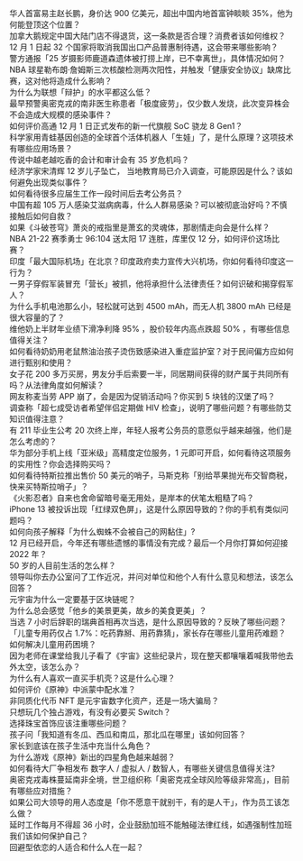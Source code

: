 华人首富易主赵长鹏，身价达 900 亿美元，超出中国内地首富钟睒睒 35%，他为何能登顶这个位置？  
加拿大鹅规定中国大陆门店不得退货，这一条款是否合理？消费者该如何维权？  
12 月 1 日起 32 个国家将取消我国出口产品普惠制待遇，这会带来哪些影响？  
警方通报「25 岁摄影师鹿道森遗体被打捞上岸，已不幸离世」，具体情况如何？  
NBA 球星勒布朗·詹姆斯三次核酸检测两次阳性，并触发「健康安全协议」缺席比赛，这对他将造成什么影响？  
为什么为联想「辩护」的水平都这么低？  
最早预警奥密克戎的南非医生称患者「极度疲劳」，仅少数人发烧，此次变异株会不会造成大规模的感染事件？  
如何评价高通 12 月 1 日正式发布的新一代旗舰 SoC 骁龙 8 Gen1？  
科学家用青蛙基因创造的全球首个活体机器人「生娃」了，是什么原理？这项技术有哪些应用场景？  
传说中越老越吃香的会计和审计会有 35 岁危机吗？  
经济学家宋清辉 12 岁儿子坠亡， 当地教育局已介入调查，可能原因是什么？该如何避免出现类似事件？  
如何看待很多应届生工作一段时间后去考公务员？  
中国有超 105 万人感染艾滋病病毒，什么人群易感染？可以被彻底治好吗？不慎接触后如何自救？  
如果《斗破苍穹》萧炎的戒指里是萧玄的灵魂体，那剧情走向会是什么样？  
NBA 21-22 赛季勇士 96:104 送太阳 17 连胜，库里仅 12 分，如何评价这场比赛？  
印度「最大国际机场」在北京？印度政府卖力宣传大兴机场，你如何看待印度这一行为？  
一男子穿假军装冒充「营长」被抓，他将承担什么法律责任？如何识破和揭穿假军人？  
为什么手机电池那么小，轻松就可达到 4500 mAh，而无人机 3800 mAh 已经是很大容量的了？  
维他奶上半财年业绩下滑净利降 95% ，股价较年内高点跌超 50% ，有哪些信息值得关注？  
如何看待奶奶用老鼠熬油治孩子烫伤致感染进入重症监护室？对于民间偏方应如何进行甄别和使用？  
女子花 200 多万买房，男友分手后索要一半，同居期间获得的财产属于共同所有吗？从法律角度如何解读？  
网友称麦当劳 APP 崩了，会是因为促销活动吗？你买到 5 块钱的汉堡了吗？  
调查称「超七成受访者希望伴侣定期做 HIV 检查」，说明了哪些问题？有哪些防艾知识值得注意？  
有 211 毕业生公考 20 次终上岸，年轻人报考公务员的意愿似乎越来越强，他们是怎么考虑的？  
华为部分手机上线「亚米级」高精度定位服务，1 元即可开启，如何看待这项服务的实用性？你会选择购买吗？  
如何看待特斯拉推出售价 50 美元的哨子，马斯克称「别给苹果抛光布交智商税，快来买特斯拉哨子」？  
《火影忍者》自来也舍命留暗号毫无用处，是岸本的伏笔太粗糙了吗？  
iPhone 13 被投诉出现「红绿双色屏」，这是什么原因导致的？你的手机有类似问题吗？  
如何向孩子解释「为什么蜘蛛不会被自己的网黏住」?  
12 月已经开启，今年还有哪些遗憾的事情没有完成？最后一个月你打算如何迎接 2022 年？  
50 岁的人目前生活的怎么样？  
领导叫你去办公室问了工作近况，并问对单位和他个人有什么意见和想法，该怎么回答？  
元宇宙为什么一定要基于区块链呢？  
为什么总会感觉「他乡的美景更美，故乡的美食更美」？  
当选 7 小时后辞职的瑞典首相再次当选，是什么原因导致的？反映了哪些问题？  
「儿童专用药仅占 1.7%：吃药靠掰、用药靠猜」，家长存在哪些儿童用药难题？如何解决儿童用药困境？  
因为老师在课堂给我儿子看了《宇宙》这些纪录片，现在整天都嚷嚷着喊我带他去外太空，该怎么办？  
为什么有人喜欢一直买手机壳？这是什么心理？  
如何评价《原神》中派蒙中配水准？  
非同质化代币 NFT 是元宇宙数字化资产，还是一场大骗局？  
只想玩几个独占游戏，有没有必要买 Switch？  
选择珠宝首饰应该注重哪些问题？  
孩子问「我知道有冬瓜、西瓜和南瓜，那北瓜在哪里」该如何回答？  
家长到底该在孩子生活中充当什么角色？  
为什么游戏《原神》新出的四星角色越来越弱？  
如何看待大厂争相发布 数字人 / 虚拟人 / 数智人，有哪些关键信息值得关注?  
奥密克戎毒株蔓延南非全境，世卫组织称「奥密克戎全球风险等级非常高」，目前有哪些应对措施？  
如果公司大领导的用人态度是「你不愿意干就别干，有的是人干」，作为员工该怎么做？  
延时工作每月不得超 36 小时，企业鼓励加班不能触碰法律红线，如遇强制性加班我们该如何保护自己？  
回避型依恋的人适合和什么人在一起？  
